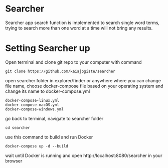 # Searcher

Searcher app search function is implemented to search single word terms,
trying to search more than one word at a time will not bring any results.

# Setting Searcher up
Open terminal and clone git repo to your computer with command 
```
git clone https://github.com/kaiajogiste/searcher
```
open searcher folder in explorer/finder or anywhere where you can change file name, 
choose docker-compose file based on your operating system and change its name to docker-compose.yml
```
docker-compose-linux.yml
docker-compose-macOS.yml
docker-compose-windows.yml
```
go back to terminal, navigate to searcher folder
```
cd searcher
```
use this command to build and run Docker 
```
docker-compose up -d --build
```
wait until Docker is running and open http://localhost:8080/searcher in your browser
